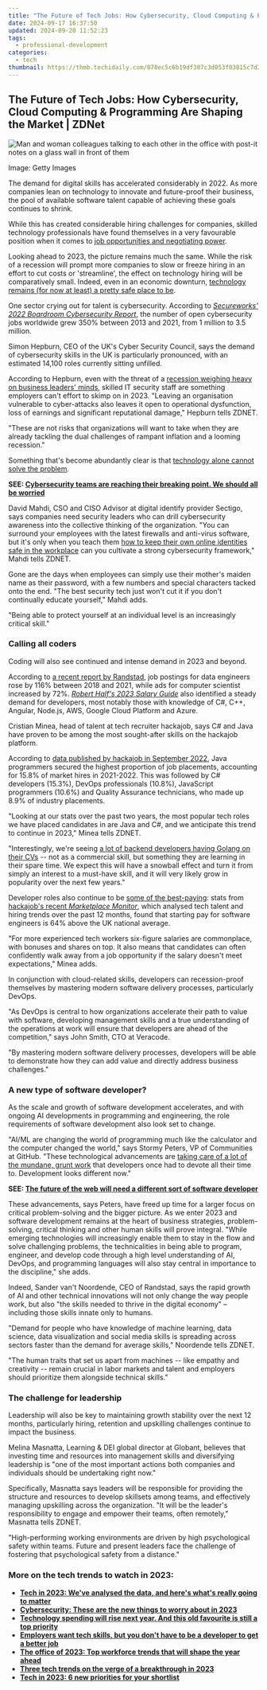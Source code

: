 ```yaml
---
title: "The Future of Tech Jobs: How Cybersecurity, Cloud Computing & Programming Are Shaping the Market | ZDNet"
date: 2024-09-17 16:37:50
updated: 2024-09-20 11:52:23
tags:
  - professional-development
categories:
  - tech
thumbnail: https://thmb.techidaily.com/078ec5c6b19df307c3d053f03815c7d21ecece8ed3226ebe1d118a70909568e6.jpg
---
```


## The Future of Tech Jobs: How Cybersecurity, Cloud Computing & Programming Are Shaping the Market | ZDNet

![Man and woman colleagues talking to each other in the office with post-it notes on a glass wall in front of them](https://www.zdnet.com/a/img/resize/bd3c00b127dbc665ad8a96dfa061d8958d9713a0/2021/11/23/f6662bee-270f-4251-b276-b64006654183/it-leadership-project-collaboration-office-workforce.jpg?auto=webp&width=1280)

Image: Getty Images

The demand for digital skills has accelerated considerably in 2022\. As more companies lean on technology to innovate and future-proof their business, the pool of available software talent capable of achieving these goals continues to shrink.

While this has created considerable hiring challenges for companies, skilled technology professionals have found themselves in a very favourable position when it comes to [job opportunities and negotiating power](https://www.zdnet.com/education/professional-development/want-flexible-working-or-better-benefits-heres-how-to-negotiate-with-your-boss/).

Looking ahead to 2023, the picture remains much the same. While the risk of a recession will prompt more companies to slow or freeze hiring in an effort to cut costs or 'streamline', the effect on technology hiring will be comparatively small. Indeed, even in an economic downturn, [technology remains (for now at least) a pretty safe place to be](https://www.zdnet.com/article/these-three-tech-skills-could-help-recession-proof-your-career-say-bosses/).

One sector crying out for talent is cybersecurity. According to [_Secureworks' 2022 Boardroom Cybersecurity Report_](https://www.secureworks.com/resources/rp-boardroom-cybersecurity-report), the number of open cybersecurity jobs worldwide grew 350% between 2013 and 2021, from 1 million to 3.5 million.

Simon Hepburn, CEO of the UK's Cyber Security Council, says the demand of cybersecurity skills in the UK is particularly pronounced, with an estimated 14,100 roles currently sitting unfilled.

According to Hepburn, even with the threat of a [recession weighing heavy on business leaders' minds](https://www.zdnet.com/article/many-c-suite-level-executives-are-preparing-for-a-recession-study-found/), skilled IT security staff are something employers can't effort to skimp on in 2023\. "Leaving an organisation vulnerable to cyber-attacks also leaves it open to operational dysfunction, loss of earnings and significant reputational damage," Hepburn tells ZDNET. 

"These are not risks that organizations will want to take when they are already tackling the dual challenges of rampant inflation and a looming recession."

Something that's become abundantly clear is that [technology alone cannot solve the problem](https://www.zdnet.com/article/bosses-say-theyre-serious-about-cybersecurity-its-time-for-them-to-prove-it/).

**SEE: [Cybersecurity teams are reaching their breaking point. We should all be worried](https://www.zdnet.com/article/cybersecurity-teams-are-reaching-their-breaking-point-we-should-all-be-worried/)**

David Mahdi, CSO and CISO Advisor at digital identify provider Sectigo, says companies need security leaders who can drill cybersecurity awareness into the collective thinking of the organization. "You can surround your employees with the latest firewalls and anti-virus software, but it's only when you teach them [how to keep their own online identities safe in the workplace](https://www.zdnet.com/article/raising-cybersecurity-awareness-is-good-for-everyone-but-it-needs-to-be-done-better/) can you cultivate a strong cybersecurity framework," Mahdi tells ZDNET.

Gone are the days when employees can simply use their mother's maiden name as their password, with a few numbers and special characters tacked onto the end. "The best security tech just won't cut it if you don't continually educate yourself," Mahdi adds.

"Being able to protect yourself at an individual level is an increasingly critical skill."

### Calling all coders

Coding will also see continued and intense demand in 2023 and beyond.

According to [a recent report by Randstad](https://content.randstadsourceright.com/hubfs/Global%20Content/White%20paper/Randstad-Sourceright-future-in-demand-skills-2022.pdf), job postings for data engineers rose by 116% between 2018 and 2021, while ads for computer scientist increased by 72%. [_Robert Half's 2023 Salary Guide_](https://www.roberthalf.co.uk/salary-guide) also identified a steady demand for developers, most notably those with knowledge of C#, C++, Angular, Node.js, AWS, Google Cloud Platform and Azure.

Cristian Minea, head of talent at tech recruiter hackajob, says C# and Java have proven to be among the most sought-after skills on the hackajob platform. 

According to [data published by hackajob in September 2022](https://www.zdnet.com/article/salary-freezes-and-a-return-to-the-office-not-for-software-developers/), Java programmers secured the highest proportion of job placements, accounting for 15.8% of market hires in 2021-2022\. This was followed by C# developers (15.3%), DevOps professionals (10.8%), JavaScript programmers (10.6%) and Quality Assurance technicians, who made up 8.9% of industry placements. 

"Looking at our stats over the past two years, the most popular tech roles we have placed candidates in are Java and C#, and we anticipate this trend to continue in 2023," Minea tells ZDNET.

"Interestingly, we're seeing [a lot of backend developers having Golang on their CVs](https://www.zdnet.com/article/programming-languages-go-just-received-its-biggest-update-ever/) \-- not as a commercial skill, but something they are learning in their spare time. We expect this will have a snowball effect and turn it from simply an interest to a must-have skill, and it will very likely grow in popularity over the next few years."

Developer roles also continue to be [some of the best-paying](https://www.zdnet.com/article/tech-salaries-just-hit-record-highs-but-nearly-half-of-workers-still-feel-underpaid/): stats from [hackajob's recent _Marketplace Monitor_](https://hackajob.co/employer/report/the-tech-jobs-bubble-hiring-trends-for-2023), which analysed tech talent and hiring trends over the past 12 months, found that starting pay for software engineers is 64% above the UK national average. 

"For more experienced tech workers six-figure salaries are commonplace, with bonuses and shares on top. It also means that candidates can often confidently walk away from a job opportunity if the salary doesn't meet expectations," Minea adds.

In conjunction with cloud-related skills, developers can recession-proof themselves by mastering modern software delivery processes, particularly DevOps. 

"As DevOps is central to how organizations accelerate their path to value with software, developing management skills and a true understanding of the operations at work will ensure that developers are ahead of the competition," says John Smith, CTO at Veracode.

"By mastering modern software delivery processes, developers will be able to demonstrate how they can add value and directly address business challenges."

### A new type of software developer?

As the scale and growth of software development accelerates, and with ongoing AI developments in programming and engineering, the role requirements of software development also look set to change.

"AI/ML are changing the world of programming much like the calculator and the computer changed the world," says Stormy Peters, VP of Communities at GitHub. "These technological advancements are [taking care of a lot of the mundane, grunt work](https://www.zdnet.com/article/low-code-and-no-code-are-making-developers-jobs-better-in-two-ways/) that developers once had to devote all their time to. Development looks different now." 

**SEE: [The future of the web will need a different sort of software developer](https://www.zdnet.com/article/small-business-needs-a-different-sort-of-software-developer/)**

These advancements, says Peters, have freed up time for a larger focus on critical problem-solving and the bigger picture. As we enter 2023 and software development remains at the heart of business strategies, problem-solving, critical thinking and other human skills will prove integral. "While emerging technologies will increasingly enable them to stay in the flow and solve challenging problems, the technicalities in being able to program, engineer, and develop code through a high level understanding of AI, DevOps, and programming languages will also stay central in importance to the discipline," she adds.

Indeed, Sander van't Noordende, CEO of Randstad, says the rapid growth of AI and other technical innovations will not only change the way people work, but also "the skills needed to thrive in the digital economy" – including those skills innate only to humans.

"Demand for people who have knowledge of machine learning, data science, data visualization and social media skills is spreading across sectors faster than the demand for average skills," Noordende tells ZDNET.

"The human traits that set us apart from machines -- like empathy and creativity -- remain crucial in labor markets and talent and employers should prioritize them alongside technical skills."

### The challenge for leadership

Leadership will also be key to maintaining growth stability over the next 12 months, particularly hiring, retention and upskilling challenges continue to impact the business.

Melina Masnatta, Learning & DEI global director at Globant, believes that investing time and resources into management skills and diversifying leadership is "one of the most important actions both companies and individuals should be undertaking right now."

Specifically, Masnatta says leaders will be responsible for providing the structure and resources to develop skillsets among teams, and effectively managing upskilling across the organization. "It will be the leader's responsibility to engage and empower their teams, often remotely," Masnatta tells ZDNET. 

"High-performing working environments are driven by high psychological safety within teams. Future and present leaders face the challenge of fostering that psychological safety from a distance."

### **More on the tech trends to watch in 2023:**

* [**Tech in 2023: We've analysed the data, and here's what's really going to matter**](https://www.zdnet.com/article/tech-in-2023-weve-analysed-the-data-and-heres-whats-really-going-to-matter/#link=%7B%22linkText%22:%22Tech%20in%202023:%20We've%20analysed%20the%20data,%20and%20here's%20what's%20really%20going%20to%20matter%22,%22target%22:%22%5Fblank%22,%22href%22:%22https://www.zdnet.com/article/tech-in-2023-weve-analysed-the-data-and-heres-whats-really-going-to-matter/%22,%22role%22:%22standard%22,%22absolute%22:%22%22%7D)
* **[Cybersecurity: These are the new things to worry about in 2023](https://www.zdnet.com/article/cybersecurity-these-are-the-new-things-to-worry-about-in-2023/#link=%7B%22linkText%22:%22Cybersecurity:%20These%20are%20the%20new%20things%20to%20worry%20about%20in%202023%22,%22target%22:%22%5Fblank%22,%22href%22:%22https://www.zdnet.com/article/cybersecurity-these-are-the-new-things-to-worry-about-in-2023/%22,%22role%22:%22standard%22,%22absolute%22:%22%22%7D)**
* [**Technology spending will rise next year. And this old favourite is still a top priority**](https://www.zdnet.com/article/technology-spending-will-rise-next-year-and-this-old-favourite-is-still-a-top-priority/)
* **[Employers want tech skills, but you don't have to be a developer to get a better job](https://www.zdnet.com/education/professional-development/employers-want-tech-skills-but-you-dont-have-to-be-a-developer-to-get-a-better-job/)**
* **[The office of 2023: Top workforce trends that will shape the year ahead](https://www.zdnet.com/article/what-to-expect-in-the-office-next-year-top-work-trends-to-watch-out-for-in-2023/)**
* **[Three tech trends on the verge of a breakthrough in 2023](https://www.zdnet.com/article/three-tech-trends-on-the-verge-of-a-breakthrough-in-2023/)**
* [**Tech in 2023: 6 new priorities for your shortlist**](https://www.zdnet.com/article/tech-in-2023-6-new-priorities-for-your-shortlist/)

<ins class="adsbygoogle"
     style="display:block"
     data-ad-format="autorelaxed"
     data-ad-client="ca-pub-7571918770474297"
     data-ad-slot="1223367746"></ins>



<ins class="adsbygoogle"
     style="display:block"
     data-ad-client="ca-pub-7571918770474297"
     data-ad-slot="8358498916"
     data-ad-format="auto"
     data-full-width-responsive="true"></ins>
